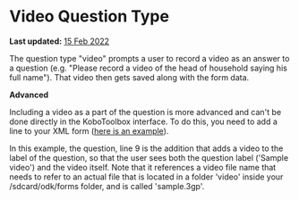 # Video Question Type
**Last updated:** <a href="https://github.com/kobotoolbox/docs/blob/511ea4cb3c698a4b45e7c2b4efd1af4e356e811f/source/video_question_type.md" class="reference">15 Feb 2022</a>

The question type "video" prompts a user to record a video as an answer to a
question (e.g. "Please record a video of the head of household saying his full
name"). That video then gets saved along with the form data.

**Advanced**

Including a video as a part of the question is more advanced and can't be done
directly in the KoboToolbox interface. To do this, you need to add a line to
your XML form
([here is an example](https://drive.google.com/file/d/1hntTE1WbAwigcsbOFGgEbO1vEWJPs6uS/view)).

In this example, the question, line 9 is the addition that adds a video to the
label of the question, so that the user sees both the question label ('Sample
video') and the video itself. Note that it references a video file name that
needs to refer to an actual file that is located in a folder 'video' inside your
/sdcard/odk/forms folder, and is called 'sample.3gp'.
